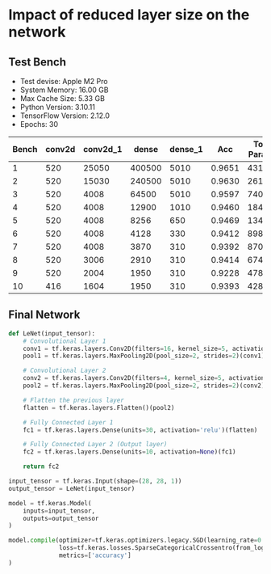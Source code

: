 # Impact of reduced layer size on the network

## Test Bench
- Test devise: Apple M2 Pro
- System Memory: 16.00 GB
- Max Cache Size: 5.33 GB
- Python Version: 3.10.11
- TensorFlow Version: 2.12.0
- Epochs: 30

| Bench| conv2d | conv2d_1 | dense | dense_1 | Acc | Total Params |
|---------|---------|---------|---------|---------|---------|---------|
|1|520|25050|400500|5010|0.9651|431080|
|2|520|15030|240500|5010|0.9630|261060|
|3|520|4008|64500|5010|0.9597|74038|
|4|520|4008|12900|1010|0.9460|18430|
|5|520|4008|8256|650|0.9469|13434|
|6|520|4008|4128|330|0.9412|8986|
|7|520|4008|3870|310|0.9392|8708|
|8|520|3006|2910|310|0.9414|6746|
|9|520|2004|1950|310|0.9228|4784|
|10|416|1604|1950|310|0.9393|4280|

## Final Network

```python
def LeNet(input_tensor):
    # Convolutional Layer 1
    conv1 = tf.keras.layers.Conv2D(filters=16, kernel_size=5, activation='relu', padding='valid')(input_tensor)
    pool1 = tf.keras.layers.MaxPooling2D(pool_size=2, strides=2)(conv1)

    # Convolutional Layer 2
    conv2 = tf.keras.layers.Conv2D(filters=4, kernel_size=5, activation='relu', padding='valid')(pool1)
    pool2 = tf.keras.layers.MaxPooling2D(pool_size=2, strides=2)(conv2)

    # Flatten the previous layer
    flatten = tf.keras.layers.Flatten()(pool2)

    # Fully Connected Layer 1
    fc1 = tf.keras.layers.Dense(units=30, activation='relu')(flatten)

    # Fully Connected Layer 2 (Output layer)
    fc2 = tf.keras.layers.Dense(units=10, activation=None)(fc1)

    return fc2

input_tensor = tf.keras.Input(shape=(28, 28, 1))
output_tensor = LeNet(input_tensor)

model = tf.keras.Model(
    inputs=input_tensor, 
    outputs=output_tensor
)

model.compile(optimizer=tf.keras.optimizers.legacy.SGD(learning_rate=0.01),
              loss=tf.keras.losses.SparseCategoricalCrossentro(from_logits=True),
              metrics=['accuracy']
)
```